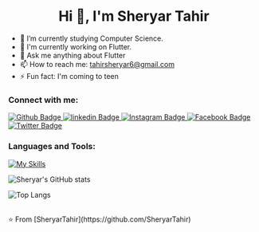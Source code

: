  <h1 align="center">Hi 👋, I'm Sheryar Tahir</h1>

- 🔭 I’m currently studying Computer Science.
- 🌱 I'm currently working on Flutter.
- 💬 Ask me anything about Flutter 
- 📫 How to reach me: tahirsheryar6@gmail.com
- ⚡ Fun fact: I'm coming to teen
  
### Connect with me:
<div id="badges">
  <a href="https://github.com/SheryarTahir">
    <img src="https://img.shields.io/badge/Github-white?style=for-the-badge&logo=Github&logoColor=black" alt="Github Badge"/>
  </a>
   <a href="https://www.linkedin.com/in/sheryar-tahir-b0549724a/">
    <img src="https://img.shields.io/badge/linkedin-blue?style=for-the-badge&logo=linkedin&logoColor=white" alt="linkedin Badge"/>
  </a>
   <a href="https://www.instagram.com/im.s.h.e.r/">
    <img src="https://img.shields.io/badge/Instagram-red?style=for-the-badge&logo=instagram&logoColor=white" alt="Instagram Badge"/>
  </a>
   <a href="https://www.facebook.com/sheryar.tahir.180/">
    <img src="https://img.shields.io/badge/Facebook-blue?style=for-the-badge&logo=facebook&logoColor=white" alt="Facebook Badge"/>
  </a>
   <a href="https://twitter.com/SheryarTahir24">
    <img src="https://img.shields.io/badge/Twitter-black?style=for-the-badge&logo=twitter&logoColor=white" alt="Twitter Badge"/>
  </a>
</div>

### Languages and Tools:
[![My Skills](https://skillicons.dev/icons?i=flutter,dart,github,git,postman,c,cpp,java,line=5)](https://skillicons.dev)

![Sheryar's GitHub stats](https://github-readme-stats.vercel.app/api?username=SheryarTahir&show_icons=true&theme=dark)

![Top Langs](https://github-readme-stats.vercel.app/api/top-langs/?username=SheryarTahir&theme=dark)


<br>
⭐️ From [SheryarTahir](https://github.com/SheryarTahir)

